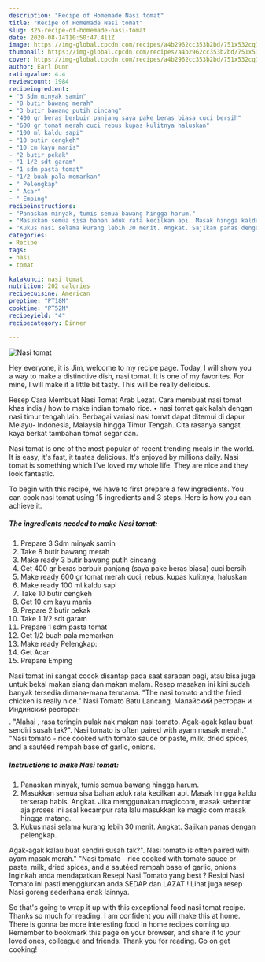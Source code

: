 ```yaml
---
description: "Recipe of Homemade Nasi tomat"
title: "Recipe of Homemade Nasi tomat"
slug: 325-recipe-of-homemade-nasi-tomat
date: 2020-08-14T10:50:47.411Z
image: https://img-global.cpcdn.com/recipes/a4b2962cc353b2bd/751x532cq70/nasi-tomat-foto-resep-utama.jpg
thumbnail: https://img-global.cpcdn.com/recipes/a4b2962cc353b2bd/751x532cq70/nasi-tomat-foto-resep-utama.jpg
cover: https://img-global.cpcdn.com/recipes/a4b2962cc353b2bd/751x532cq70/nasi-tomat-foto-resep-utama.jpg
author: Earl Dunn
ratingvalue: 4.4
reviewcount: 1984
recipeingredient:
- "3 Sdm minyak samin"
- "8 butir bawang merah"
- "3 butir bawang putih cincang"
- "400 gr beras berbuir panjang saya pake beras biasa cuci bersih"
- "600 gr tomat merah cuci rebus kupas kulitnya haluskan"
- "100 ml kaldu sapi"
- "10 butir cengkeh"
- "10 cm kayu manis"
- "2 butir pekak"
- "1 1/2 sdt garam"
- "1 sdm pasta tomat"
- "1/2 buah pala memarkan"
- " Pelengkap"
- " Acar"
- " Emping"
recipeinstructions:
- "Panaskan minyak, tumis semua bawang hingga harum."
- "Masukkan semua sisa bahan aduk rata kecilkan api. Masak hingga kaldu terserap habis. Angkat. Jika menggunakan magiccom, masak sebentar aja proses ini asal kecampur rata lalu masukkan ke magic com masak hingga matang."
- "Kukus nasi selama kurang lebih 30 menit. Angkat. Sajikan panas dengan pelengkap."
categories:
- Recipe
tags:
- nasi
- tomat

katakunci: nasi tomat 
nutrition: 202 calories
recipecuisine: American
preptime: "PT18M"
cooktime: "PT52M"
recipeyield: "4"
recipecategory: Dinner

---
```



![Nasi tomat](https://img-global.cpcdn.com/recipes/a4b2962cc353b2bd/751x532cq70/nasi-tomat-foto-resep-utama.jpg)

Hey everyone, it is Jim, welcome to my recipe page. Today, I will show you a way to make a distinctive dish, nasi tomat. It is one of my favorites. For mine, I will make it a little bit tasty. This will be really delicious.

Resep Cara Membuat Nasi Tomat Arab Lezat. Cara membuat nasi tomat khas india / how to make indian tomato rice. • nasi tomat gak kalah dengan nasi timur tengah lain. Berbagai variasi nasi tomat dapat ditemui di dapur Melayu- Indonesia, Malaysia hingga Timur Tengah. Cita rasanya sangat kaya berkat tambahan tomat segar dan.

Nasi tomat is one of the most popular of recent trending meals in the world. It is easy, it's fast, it tastes delicious. It's enjoyed by millions daily. Nasi tomat is something which I've loved my whole life. They are nice and they look fantastic.


To begin with this recipe, we have to first prepare a few ingredients. You can cook nasi tomat using 15 ingredients and 3 steps. Here is how you can achieve it.

<!--inarticleads1-->

##### The ingredients needed to make Nasi tomat:

1. Prepare 3 Sdm minyak samin
1. Take 8 butir bawang merah
1. Make ready 3 butir bawang putih cincang
1. Get 400 gr beras berbuir panjang (saya pake beras biasa) cuci bersih
1. Make ready 600 gr tomat merah cuci, rebus, kupas kulitnya, haluskan
1. Make ready 100 ml kaldu sapi
1. Take 10 butir cengkeh
1. Get 10 cm kayu manis
1. Prepare 2 butir pekak
1. Take 1 1/2 sdt garam
1. Prepare 1 sdm pasta tomat
1. Get 1/2 buah pala memarkan
1. Make ready  Pelengkap:
1. Get  Acar
1. Prepare  Emping


Nasi tomat ini sangat cocok disantap pada saat sarapan pagi, atau bisa juga untuk bekal makan siang dan makan malam. Resep masakan ini kini sudah banyak tersedia dimana-mana terutama. &#34;The nasi tomato and the fried chicken is really nice.&#34; Nasi Tomato Batu Lancang. Малайский ресторан и Индийский ресторан$$$$. &#34;Alahai , rasa teringin pulak nak makan nasi tomato. Agak-agak kalau buat sendiri susah tak?&#34;. Nasi tomato is often paired with ayam masak merah.&#34; &#34;Nasi tomato - rice cooked with tomato sauce or paste, milk, dried spices, and a sautéed rempah base of garlic, onions. 

<!--inarticleads2-->

##### Instructions to make Nasi tomat:

1. Panaskan minyak, tumis semua bawang hingga harum.
1. Masukkan semua sisa bahan aduk rata kecilkan api. Masak hingga kaldu terserap habis. Angkat. Jika menggunakan magiccom, masak sebentar aja proses ini asal kecampur rata lalu masukkan ke magic com masak hingga matang.
1. Kukus nasi selama kurang lebih 30 menit. Angkat. Sajikan panas dengan pelengkap.


Agak-agak kalau buat sendiri susah tak?&#34;. Nasi tomato is often paired with ayam masak merah.&#34; &#34;Nasi tomato - rice cooked with tomato sauce or paste, milk, dried spices, and a sautéed rempah base of garlic, onions. Inginkah anda mendapatkan Resepi Nasi Tomato yang best ? Resipi Nasi Tomato ini pasti menggiurkan anda SEDAP dan LAZAT ! Lihat juga resep Nasi goreng sederhana enak lainnya. 

So that's going to wrap it up with this exceptional food nasi tomat recipe. Thanks so much for reading. I am confident you will make this at home. There is gonna be more interesting food in home recipes coming up. Remember to bookmark this page on your browser, and share it to your loved ones, colleague and friends. Thank you for reading. Go on get cooking!
